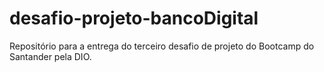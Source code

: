 # desafio-projeto-bancoDigital
Repositório para a entrega do terceiro desafio de projeto do Bootcamp do Santander pela DIO.
